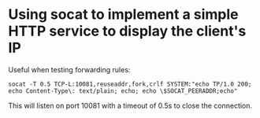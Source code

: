 # Using socat to implement a simple HTTP service to display the client's IP

Useful when testing forwarding rules:

    socat -T 0.5 TCP-L:10081,reuseaddr,fork,crlf SYSTEM:"echo TP/1.0 200; echo Content-Type\: text/plain; echo; echo \$SOCAT_PEERADDR;echo"

This will listen on port 10081 with a timeout of 0.5s to close the connection.
